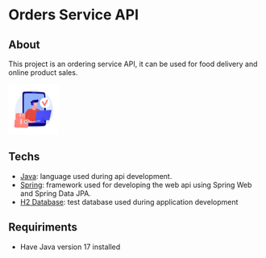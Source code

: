 <div>
<h1>Orders Service API</h1>
<h2>About</h2>
  <p>This project is an ordering service API, it can be used for food delivery and online product sales.</p>
  <img height="100" width="100" src= "./assets\20943863.jpg">
<h2>Techs</h2>
  <ul>
    <li><a href="https://www.java.com">Java</a>: language used during api development.</li>
    <li><a href="https://spring.io">Spring</a>: framework used for developing the web api using Spring Web and Spring Data JPA.</li>
    <li><a href="https://www.h2database.com">H2 Database</a>: test database used during application development</li>
  </ul>
<h2>Requiriments</h2>
  <ul>
    <li>Have Java version 17 installed</li>
  </ul>
</div>

 
